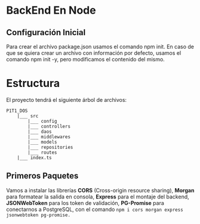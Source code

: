 # BackEnd En Node

## Configuración Inicial

Para crear el archivo package.json usamos el comando npm init. En caso de que se quiera crear un archivo con información por defecto, usamos el comando npm init -y, pero modificamos el contenido del mismo.

# Estructura

El proyecto tendrá el siguiente árbol de archivos:

```
P1T1_DOS
    |___ src
        |___ config
        |___ controllers
        |___ daos
        |___ middlewares
        |___ models
        |___ repositories
        |___ routes
    |___ index.ts
```

## Primeros Paquetes

Vamos a instalar las librerías **CORS** (Cross-origin resource sharing), **Morgan** para formatear la salida en consola, **Express** para el montaje del backend, **JSONWebToken** para los token de validación, **PG-Promise** para conectarnos a PostgreSQL, con el comando ```npm i cors morgan express jsonwebtoken pg-promise.```


